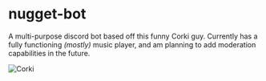 # nugget-bot
A multi-purpose discord bot based off this funny Corki guy. Currently has a fully functioning *(mostly)* music player, and am planning to add moderation capabilities in the future.

![Corki](https://lolimpact.com/wp-content/uploads/2016/11/Corki_Splash_Tile_0.jpg "Corki")
